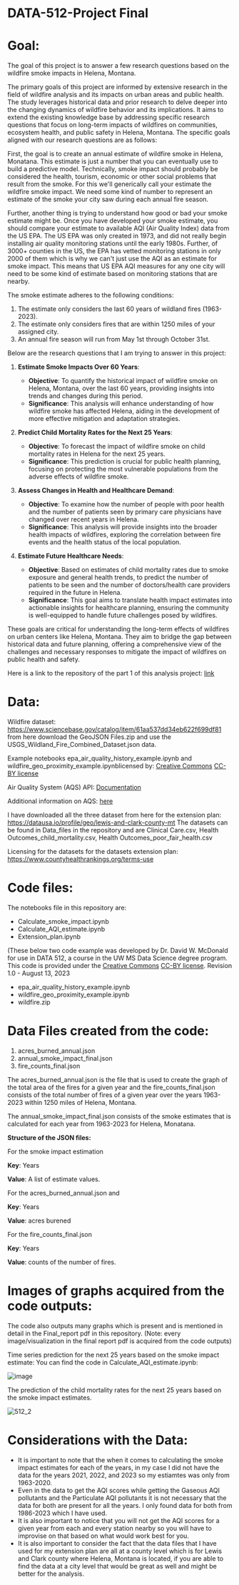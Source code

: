 # DATA-512-Project Final

# Goal:

The goal of this project is to answer a few research questions based on the wildfire smoke impacts in Helena, Montana.

The primary goals of this project are informed by extensive research in the field of wildfire analysis and its impacts on urban areas and public health. The study leverages historical data and prior research to delve deeper into the changing dynamics of wildfire behavior and its implications. It aims to extend the existing knowledge base by addressing specific research questions that focus on long-term impacts of wildfires on communities, ecosystem health, and public safety in Helena, Montana. The specific goals aligned with our research questions are as follows:

First, the goal is to create an annual estimate of wildfire smoke in Helena, Monatana. This estimate is just a number that you can eventually use to build a predictive model. Technically, smoke impact should probably be considered the health, tourism, economic or other social problems that result from the smoke. For this we'll generically call your estimate the wildfire smoke impact. We need some kind of number to represent an estimate of the smoke your city saw during each annual fire season.

Further, another thing is trying to understand how good or bad your smoke estimate might be. Once you have developed your smoke estimate, you should compare your estimate to available AQI (Air Quality Index) data from the US EPA. The US EPA was only created in 1973, and did not really begin installing air quality monitoring stations until the early 1980s. Further, of 3000+ counties in the US, the EPA has vetted monitoring stations in only 2000 of them which is why we can't just use the AQI as an estimate for smoke impact. This means that US EPA AQI measures for any one city will need to be some kind of estimate based on monitoring stations that are nearby.

The smoke estimate adheres to the following conditions:
1. The estimate only considers the last 60 years of wildland fires (1963-2023).
2. The estimate only considers fires that are within 1250 miles of your assigned city.
3. An annual fire season will run from May 1st through October 31st.

Below are the research questions that I am trying to answer in this project:

1. **Estimate Smoke Impacts Over 60 Years**:
   - **Objective**: To quantify the historical impact of wildfire smoke on Helena, Montana, over the last 60 years, providing insights into trends and changes during this period.
   - **Significance**: This analysis will enhance understanding of how wildfire smoke has affected Helena, aiding in the development of more effective mitigation and adaptation strategies.

2. **Predict Child Mortality Rates for the Next 25 Years**:
   - **Objective**: To forecast the impact of wildfire smoke on child mortality rates in Helena for the next 25 years.
   - **Significance**: This prediction is crucial for public health planning, focusing on protecting the most vulnerable populations from the adverse effects of wildfire smoke.

3. **Assess Changes in Health and Healthcare Demand**:
   - **Objective**: To examine how the number of people with poor health and the number of patients seen by primary care physicians have changed over recent years in Helena.
   - **Significance**: This analysis will provide insights into the broader health impacts of wildfires, exploring the correlation between fire events and the health status of the local population.

4. **Estimate Future Healthcare Needs**:
   - **Objective**: Based on estimates of child mortality rates due to smoke exposure and general health trends, to predict the number of patients to be seen and the number of doctors/health care providers required in the future in Helena.
   - **Significance**: This goal aims to translate health impact estimates into actionable insights for healthcare planning, ensuring the community is well-equipped to handle future challenges posed by wildfires.

These goals are critical for understanding the long-term effects of wildfires on urban centers like Helena, Montana. They aim to bridge the gap between historical data and future planning, offering a comprehensive view of the challenges and necessary responses to mitigate the impact of wildfires on public health and safety.

Here is a link to the repository of the part 1 of this analysis project: [link](https://github.com/rravipra/DATA-512-Project/tree/main)

# Data:

Wildfire dataset: https://www.sciencebase.gov/catalog/item/61aa537dd34eb622f699df81 from here download the GeoJSON Files.zip and use the USGS_Wildland_Fire_Combined_Dataset.json data.

Example notebooks epa_air_quality_history_example.ipynb and wildfire_geo_proximity_example.ipynblicensed by: [Creative Commons](https://creativecommons.org) [CC-BY license](https://creativecommons.org/licenses/by/4.0/)

Air Quality System (AQS) API: [Documentation](https://aqs.epa.gov/aqsweb/documents/data_api.html)

Additional information on AQS: [here](https://www.epa.gov/outdoor-air-quality-data/frequent-questions-about-airdata)

I have downloaded all the three dataset from here for the extension plan: https://datausa.io/profile/geo/lewis-and-clark-county-mt
The datasets can be found in Data_files in the repository and are Clinical Care.csv, Health Outcomes_child_mortality.csv, Health Outcomes_poor_fair_health.csv

Licensing for the datasets for the datasets extension plan: https://www.countyhealthrankings.org/terms-use

# Code files:

The notebooks file in this repository are:

- Calculate_smoke_impact.ipynb
- Calculate_AQI_estimate.ipynb
- Extension_plan.ipynb

(These below two code example was developed by Dr. David W. McDonald for use in DATA 512, a course in the UW MS Data Science degree program. This code is provided under the [Creative Commons](https://creativecommons.org) [CC-BY license](https://creativecommons.org/licenses/by/4.0/). Revision 1.0 - August 13, 2023
- epa_air_quality_history_example.ipynb
- wildfire_geo_proximity_example.ipynb
- wildfire.zip

# Data Files created from the code:

1) acres_burned_annual.json
2) annual_smoke_impact_final.json
3) fire_counts_final.json

The acres_burned_annual.json is the file that is used to create the graph of the total area of the fires for a given year and the fire_counts_final.json consists of the total number of fires of a given year over the years 1963-2023 within 1250 miles of Helena, Montana.

The annual_smoke_impact_final.json consists of the smoke estimates that is calculated for each year from 1963-2023 for Helena, Monatana.

**Structure of the JSON files:**

For the smoke impact estimation

**Key**: Years

**Value**: A list of estimate values.

For the acres_burned_annual.json and 

**Key**: Years

**Value**: acres burened

For the fire_counts_final.json

**Key**: Years

**Value**: counts of the number of fires.

# Images of graphs acquired from the code outputs:

The code also outputs many graphs which is present and is mentioned in detail in the Final_report pdf in this repository. (Note: every image/visualization in the final report pdf is acquired from the code outputs)

Time series prediction for the next 25 years based on the smoke impact estimate: You can find the code in Calculate_AQI_estimate.ipynb:

![image](https://github.com/rravipra/DATA-512-Project/assets/46725716/c716b018-4777-48c4-b148-1014559d7089)

The prediction of the child mortality rates for the next 25 years based on the smoke impact estimates.

![512_2](https://github.com/rravipra/DATA-512-Project-Final/assets/46725716/a2b8bfd3-0c89-48bc-8b3c-0ccce56d2119)

# Considerations with the Data:

- It is important to note that the when it comes to calculating the smoke impact estimates for each of the years, in my case I did not have the data for the years 2021, 2022, and 2023 so my estiamtes was only from 1963-2020.
- Even in the data to get the AQI scores while getting the Gaseous AQI pollutants and the Particulate AQI pollutants it is not necessary that the data for both are present for all the years. I only found data for both from 1986-2023 which I have used.
- It is also important to notice that you will not get the AQI scores for a given year from each and every station nearby so you will have to improvise on that based on what would work best for you.
- It is also important to consider the fact that the data files that I have used for my extension plan are all at a county level which is for Lewis and Clark county where Helena, Montana is located, if you are able to find the data at a city level that would be great as well and might be better for the analysis.


